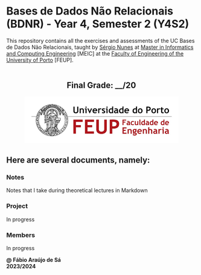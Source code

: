 # Bases de Dados Não Relacionais (BDNR) - Year 4, Semester 2 (Y4S2)

This repository contains all the exercises and assessments of the UC Bases de Dados Não Relacionais, taught by [Sérgio Nunes](https://sigarra.up.pt/feup/pt/func_geral.formview?p_codigo=310021) at [Master in Informatics and Computing Engineering](https://sigarra.up.pt/feup/pt/cur_geral.cur_view?pv_curso_id=22862) [MEIC] at the [Faculty of Engineering of the University of Porto](https://sigarra.up.pt/feup/pt/web_page.Inicial) [FEUP]. <br> <br>

<h2 align = "center" >Final Grade: __/20</h2>
<p align = "center" >
  <img 
       title = "FEUP logo"
       src = "Images//FEUP_Logo.png" 
       alt = "FEUP Logo"  
       />
</p>

## Here are several documents, namely:

### Notes

Notes that I take during theoretical lectures in Markdown <br>

### Project

In progress

### Members

In progress

**@ Fábio Araújo de Sá** <br>
**2023/2024**
